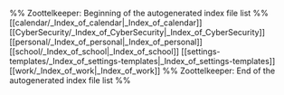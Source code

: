 %% Zoottelkeeper: Beginning of the autogenerated index file list  %%
 [[calendar/_Index_of_calendar|_Index_of_calendar]]
 [[CyberSecurity/_Index_of_CyberSecurity|_Index_of_CyberSecurity]]
 [[personal/_Index_of_personal|_Index_of_personal]]
 [[school/_Index_of_school|_Index_of_school]]
 [[settings-templates/_Index_of_settings-templates|_Index_of_settings-templates]]
 [[work/_Index_of_work|_Index_of_work]]
%% Zoottelkeeper: End of the autogenerated index file list  %%
